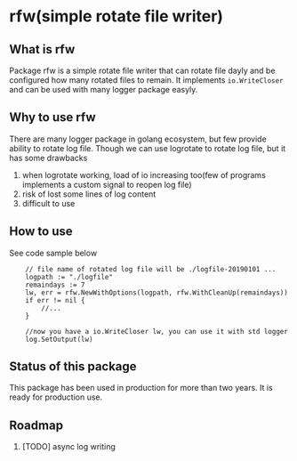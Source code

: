rfw(simple rotate file writer)
===
## What is rfw
Package rfw is a simple rotate file writer that can rotate file dayly and be configured how many rotated files to remain. It implements `io.WriteCloser` and can be used with many logger package easyly.

## Why to use rfw
There are many logger package in golang ecosystem, but few provide ability to rotate log file. Though we can use logrotate to rotate log file, but it has some drawbacks
1. when logrotate working, load of io increasing too(few of programs implements a custom signal to reopen log file)
1. risk of lost some lines of log content
1. difficult to use

## How to use
See code sample below
```golang
    // file name of rotated log file will be ./logfile-20190101 ...
    logpath := "./logfile"
    remaindays := 7
	lw, err = rfw.NewWithOptions(logpath, rfw.WithCleanUp(remaindays))
	if err != nil {
        //...
    }
    
    //now you have a io.WriteCloser lw, you can use it with std logger
    log.SetOutput(lw)
```

## Status of this package
This package has been used in production for more than two years. It is ready for production use.

## Roadmap
1. [TODO] async log writing